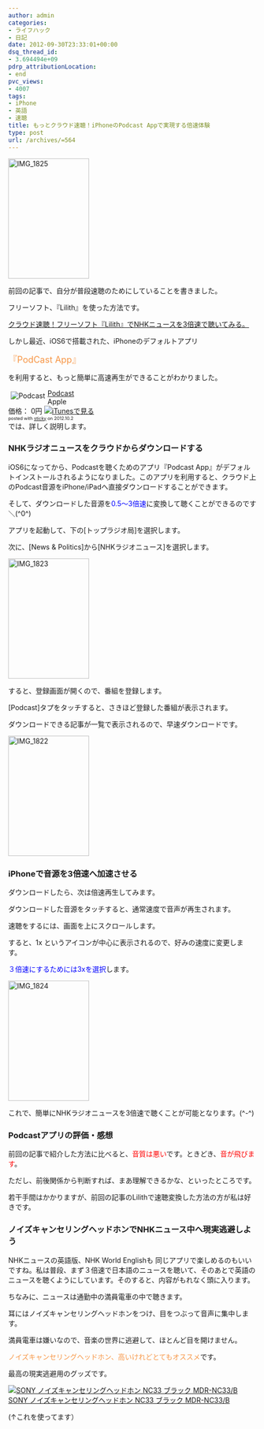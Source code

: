 ```yaml
---
author: admin
categories:
- ライフハック
- 日記
date: 2012-09-30T23:33:01+00:00
dsq_thread_id:
- 3.694494e+09
pdrp_attributionLocation:
- end
pvc_views:
- 4007
tags:
- iPhone
- 英語
- 速聴
title: もっとクラウド速聴！iPhoneのPodcast Appで実現する倍速体験
type: post
url: /archives/=564
---
```


[<img style="background-image: none; padding-left: 0px; padding-right: 0px; display: inline; padding-top: 0px; border: 0px;" title="IMG_1825" src="http://hmi-me.ciao.jp/wordpress/wp-content/uploads/IMG_1825_thumb.png" alt="IMG_1825" width="164" height="244" border="0" />][1]

前回の記事で、自分が普段速聴のためにしていることを書きました。
  
フリーソフト、『Lilith』を使った方法です。
  
[クラウド速聴！フリーソフト『Lilith』でNHKニュースを3倍速で聴いてみる。][2]
  
しかし最近、iOS6で搭載された、iPhoneのデフォルトアプリ

<span style="color: #f79646; font-size: large;">『PodCast App』</span>

を利用すると、もっと簡単に高速再生ができることがわかりました。

<div class="sticky-itslink">
  <a href="http://click.linksynergy.com/fs-bin/stat?id=SU3d78d7YDQ&offerid=94348&type=3&subid=0&tmpid=2192&RD_PARM1=http%253A%252F%252Fitunes.apple.com%252Fjp%252Fapp%252Fpodcast%252Fid525463029%253Fmt%253D8%2526uo%253D4%2526partnerId%253D30" rel="nofollow" target="_blank"><img style="margin: 5px; float: left; border-style: none;" title="Podcast" src="http://a1.mzstatic.com/us/r1000/120/Purple/v4/9f/47/59/9f4759ba-0b58-81e3-c86a-755b1244eda5/Icon-iPhone.png" alt="Podcast" /></a></p> 
  
  <div class="sticky-itslinktext">
    <a href="http://click.linksynergy.com/fs-bin/stat?id=SU3d78d7YDQ&offerid=94348&type=3&subid=0&tmpid=2192&RD_PARM1=http%253A%252F%252Fitunes.apple.com%252Fjp%252Fapp%252Fpodcast%252Fid525463029%253Fmt%253D8%2526uo%253D4%2526partnerId%253D30" rel="nofollow" target="_blank">Podcast</a><br /> Apple<br /> 価格： 0円 <a href="http://click.linksynergy.com/fs-bin/stat?id=SU3d78d7YDQ&offerid=94348&type=3&subid=0&tmpid=2192&RD_PARM1=http%253A%252F%252Fitunes.apple.com%252Fjp%252Fapp%252Fpodcast%252Fid525463029%253Fmt%253D8%2526uo%253D4%2526partnerId%253D30" rel="nofollow" target="_blank"><img style="border-style: none;" src="http://ax.phobos.apple.com.edgesuite.net/ja_jp/images/web/linkmaker/badge_appstore-sm.gif" alt="iTunesで見る" /></a><br /> <span style="font-size: xx-small;">posted with <a href="http://sticky.linclip.com/linkmaker/" target="_blank">sticky</a> on 2012.10.2</span>
  </div>
  
  <div class="sticky-itslinktext">
  </div>
  
  <div class="sticky-itslinktext">
    では、詳しく説明します。
  </div>
</div>

### NHKラジオニュースをクラウドからダウンロードする

iOS6になってから、Podcastを聴くためのアプリ『Podcast App』がデフォルトインストールされるようになりました。このアプリを利用すると、クラウド上のPodcast音源をiPhone/iPadへ直接ダウンロードすることができます。

そして、ダウンロードした音源を<span style="color: #0000ff;">0.5～3倍速</span>に変換して聴くことができるのです＼(^0^)

アプリを起動して、下の[トップラジオ局]を選択します。
  
次に、[News & Politics]から[NHKラジオニュース]を選択します。

[<img style="background-image: none; padding-left: 0px; padding-right: 0px; display: inline; padding-top: 0px; border: 0px;" title="IMG_1823" src="http://hmi-me.ciao.jp/wordpress/wp-content/uploads/IMG_1823_thumb.png" alt="IMG_1823" width="164" height="244" border="0" />][3]

すると、登録画面が開くので、番組を登録します。

[Podcast]タプをタッチすると、さきほど登録した番組が表示されます。
  
ダウンロードできる記事が一覧で表示されるので、早速ダウンロードです。

[<img style="background-image: none; padding-left: 0px; padding-right: 0px; display: inline; padding-top: 0px; border: 0px;" title="IMG_1822" src="http://hmi-me.ciao.jp/wordpress/wp-content/uploads/IMG_1822_thumb.png" alt="IMG_1822" width="164" height="244" border="0" />][4]

### iPhoneで音源を3倍速へ加速させる

ダウンロードしたら、次は倍速再生してみます。
  
ダウンロードした音源をタッチすると、通常速度で音声が再生されます。

速聴をするには、画面を上にスクロールします。
  
すると、1x というアイコンが中心に表示されるので、好みの速度に変更します。
  
<span style="color: #0000ff;">３倍速にするためには3xを選択</span>します。

[<img style="background-image: none; padding-left: 0px; padding-right: 0px; display: inline; padding-top: 0px; border: 0px;" title="IMG_1824" src="http://hmi-me.ciao.jp/wordpress/wp-content/uploads/IMG_1824_thumb.png" alt="IMG_1824" width="164" height="244" border="0" />][5]

これで、簡単にNHKラジオニュースを3倍速で聴くことが可能となります。(^-^)

### Podcastアプリの評価・感想

前回の記事で紹介した方法に比べると、<span style="color: #ff0000;">音質は悪い</span>です。ときどき、<span style="color: #ff0000;">音が飛びます</span>。
  
ただし、前後関係から判断すれば、まあ理解できるかな、といったところです。
  
若干手間はかかりますが、前回の記事のLilithで速聴変換した方法の方が私は好きです。

### ノイズキャンセリングヘッドホンでNHKニュース中へ現実逃避しよう

NHKニュースの英語版、NHK World Englishも 同じアプリで楽しめるのもいいですね。私は普段、まず３倍速で日本語のニュースを聴いて、そのあとで英語のニュースを聴くようにしています。そのすると、内容がもれなく頭に入ります。

ちなみに、ニュースは通勤中の満員電車の中で聴きます。
  
耳にはノイズキャンセリングヘッドホンをつけ、目をつぶって音声に集中します。
  
満員電車は嫌いなので、音楽の世界に逃避して、ほとんど目を開けません。
  
<span style="color: #f79646;">ノイズキャンセリングヘッドホン、高いけれどとてもオススメ</span>です。
  
最高の現実逃避用のグッズです。

<div id="scid:81867AAF-BB02-476b-AE5D-12BDAC2E750D:5fe354f5-7cfc-4767-a230-743e922a7abf" class="wlWriterEditableSmartContent" style="margin: 0px; display: inline; float: none; padding: 0px;">
  <a href="http://www.amazon.co.jp/exec/obidos/ASIN/B002BH3GM4/sleephacker-22/ref=nosim" target="_blank"><img src="http://ecx.images-amazon.com/images/I/417L4Ei5eaL._SL160_.jpg" alt="SONY ノイズキャンセリングヘッドホン NC33 ブラック MDR-NC33/B" /><br /> SONY ノイズキャンセリングヘッドホン NC33 ブラック MDR-NC33/B<br /> </a>
</div>

(↑これを使ってます）

<div id="fastlookup_top" style="display: none;">
</div>

 [1]: http://hmi-me.ciao.jp/wordpress/wp-content/uploads/IMG_1825.png
 [2]: https://futurismo.biz/archives/452 "クラウド速聴！フリーソフト『Lilith』でNHKニュースを3倍速で聴いてみる。"
 [3]: http://hmi-me.ciao.jp/wordpress/wp-content/uploads/IMG_1823.png
 [4]: http://hmi-me.ciao.jp/wordpress/wp-content/uploads/IMG_1822.png
 [5]: http://hmi-me.ciao.jp/wordpress/wp-content/uploads/IMG_1824.png